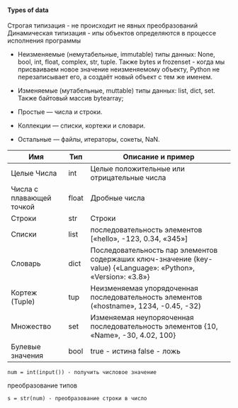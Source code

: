 
#### Types of data
Строгая типизация - не происходит не явных преобразований   
Динамическая типизация - ипы объектов определяются в процессе исполнения программы   
- Неизменяемые (немутабельные, immutable) типы данных: None, bool, int, float, complex, str, tuple. Также bytes и frozenset - когда мы присваиваем новое значение неизменяемому объекту, Python не перезаписывает его, а создаёт новый объект с тем же именем.   
- Изменяемые (мутабельные, muttable) типы данных: list, dict, set. Также байтовый массив bytearray;   


- Простые — числа и строки.   
- Коллекции — списки, кортежи и словари.   
- Остальные — файлы, итераторы, сокеты, NaN.   

| Имя | Тип | Описание и пример|
|-----|-----|------------------|
| Целые Числа | int | Целые положительные или отрицательные числа |
| Числа с плавающей точкой | float | Дробные числа |
| Строки | str| Строки |
| Списки | list| последовательность элементов [«hello», -123, 0.34, «345»] |
| Словарь | dict | Последовательность пар элементов содержаших ключ-значение (key-value) {«Language»: «Python», «Version»: «3.8»}|
| Кортеж (Tuple) | tup | Неизменяемая упорядоченная последовательность элементов («hostname», 1234, -0.45, -32) |
| Множество| set | Изменяемая неупоряоченная последовательность элементов {10, «Name», -30, 4.02, 100} |
| Булевые значения | bool | true - истина false - ложь |

```
num = int(input()) - получить числовое значение 
```
преобразование типов
```
s = str(num) - преобразование строки в число
```